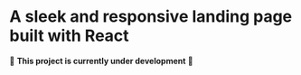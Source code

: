 # A sleek and responsive landing page built with React


🚧 **This project is currently under development** 🚧